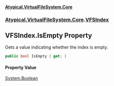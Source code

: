 #### [Atypical.VirtualFileSystem.Core](VirtualFileSystem.md 'VirtualFileSystem')
### [Atypical.VirtualFileSystem.Core](VirtualFileSystem.md#Atypical.VirtualFileSystem.Core 'Atypical.VirtualFileSystem.Core').[VFSIndex](VFSIndex.md 'Atypical.VirtualFileSystem.Core.VFSIndex')

## VFSIndex.IsEmpty Property

Gets a value indicating whether the index is empty.

```csharp
public bool IsEmpty { get; }
```

#### Property Value
[System.Boolean](https://docs.microsoft.com/en-us/dotnet/api/System.Boolean 'System.Boolean')